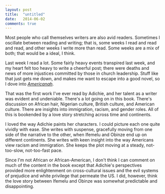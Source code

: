 ```yaml
---
layout: post
title:  "untitled"
date:   2014-06-02
comments: true
---
```


Most people who call themselves writers are also avid readers. Sometimes I oscillate between reading and writing; that is, some weeks I read and read and read, and other weeks I write more than read. Some weeks are a mix of both; that would be a ideal, I think.

Last week I read a lot. Some fairly heavy events transpired last week, and my heart felt too heavy to write a cheerful post; there were deaths and news of more injustices committed by those in church leadership. Stuff like that just gets me down, and makes me want to escape into a good novel, so I dove into [_Americanah_](http://www.amazon.com/Americanah-Chimamanda-Ngozi-Adichie/dp/0307455920/ref=sr_1_1_ha?s=books&ie=UTF8&qid=1401757221&sr=1-1&keywords=americanah).

That was the first work I've ever read by Adichie, and her talent as a writer was evident and undeniable. There's a lot going on in this book. There's discussion on African hair, Nigerian culture, British culture, and American culture. There are insights into immigration, racism, and gender roles. All of this is bookended by a love story stretching across time and continents.

I loved the way Adichie paints her characters. I could picture each one quite vividly with ease. She writes with suspense, gracefully moving from one side of the narrative to the other, when Ifemelu and Obinze end up on different continents. She writes with keen insight into the way Americans view racism and immigration. She keeps the plot moving at a steady, not-too-slow, not-too-fast pace.

Since I'm not African or African-American, I don't think I can comment on much of the content in the book except that Adichie's perspectives provided more enlightenment on cross-cultural issues and the evil systems of prejudice and white privilege that permeate the US. I did, however, think the love story between Ifemelu and Obinze was somewhat predictable and disappointing.
